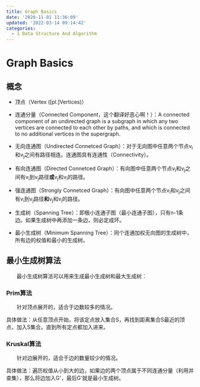 ```yaml
---
title: Graph Basics
date: '2020-11-01 11:36:09'
updated: '2022-03-14 09:14:42'
categories:
  - 1 Data Structure And Algorithm
---
```

# Graph Basics

## 概念

- 顶点（Vertex ([pl.]Vertices)）

- 连通分量（Connected Component，这个翻译好恶心啊！）：A connected component of an undirected graph is a subgraph in which any two vertices are connected to each other by paths, and which is connected to no additional vertices in the supergraph.

- 无向连通图（Undirected Connetced Graph）：对于无向图中任意两个节点v<sub>i</sub>和v<sub>j</sub>之间有路径相连。连通图具有连通性（Connectivity）。

- 有向连通图（Directed Connetced Graph）：有向图中任意两个节点v<sub>i</sub>和v<sub>j</sub>之间有v<sub>i</sub>到v<sub>j</sub>路径**或**v<sub>j</sub>和v<sub>i</sub>的路径。

- 强连通图（Strongly Connetced Graph）：有向图中任意两个节点v<sub>i</sub>和v<sub>j</sub>之间有v<sub>i</sub>到v<sub>j</sub>路径**和**v<sub>j</sub>和v<sub>i</sub>的路径。

- 生成树（Spanning Tree）：即极小连通子图（最小连通子图），只有n-1条边。如果生成树中再添加一条边，则必定成环。

- 最小生成树（Minimum Spanning Tree）：同个连通加权无向图的生成树中，所有边的权值和最小的生成树。

## 最小生成树算法

　　最小生成树算法可以用来生成最小生成树和最大生成树：

### Prim算法

　　针对顶点展开的，适合于边数较多的情况。

具体做法：从任意顶点开始，将该定点放入集合S，再找到距离集合S最近的顶点，加入S集合。直到所有定点都加入进来。

### Kruskal算法

　　针对边展开的，适合于边的数量较少的情况。

具体做法：遍历权值从小到大的边，如果边的两个顶点属于不同连通分量（利用并查集），那么将边加入G'，最后G'就是最小生成树。


